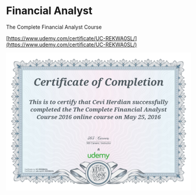 # Financial Analyst

The Complete Financial Analyst Course

[https://www.udemy.com/certificate/UC-REKWA0SL/](https://www.udemy.com/certificate/UC-REKWA0SL/)

![](.gitbook/assets/uc-rekwa0sl.jpg)



